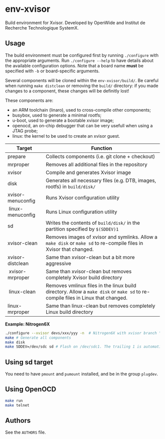 # env-xvisor

Build environment for Xvisor.
Developed by OpenWide and Institut de Recherche Technologique SystemX.

## Usage

The build environment must be configured first by running `./configure` with
the appropriate arguments. Run `./configure --help` to have details about
the available configuration options.
Note that a board name **must** be specified with `-b` or board-specific
arguments.

Several components will be cloned within the `env-xvisor/build/`. Be careful
when running `make distclean` or removing the `build/` directory: if you
made changes to a component, these changes will be definitly lost!

These components are:
- an ARM toolchain (linaro), used to cross-compile other components;
- busybox, used to generate a minimal rootfs;
- u-boot, used to generate a bootable xvisor image;
- openocd, an on-chip debugger that can be very usefull when using a JTAG
  probe;
- linux: the kernel to be used to create an xvisor guest.


| Target | Function |
| ------ | -------- |
| prepare | Collects components (i.e. git clone + checkout) |
| mrproper | Removes all additional files in the repository |
| xvisor | Compile and generates Xvisor image |
| disk   | Generates all necessary files (e.g. DTB, images, rootfs) in `build/disk/` |
| xvisor-menuconfig | Runs Xvisor configuration utility |
| linux-menuconfig | Runs Linux configuration utility |
| sd | Writes the contents of `build/disk/` in the partition specified by `$(SDDEV)1` |
| xvisor-clean | Removes images of xvisor and symlinks. Allow a `make disk` or `make sd` to re-compile files in Xvisor that changed. |
| xvisor-distclean | Same than xvisor-clean but a bit more aggressive |
| xvisor-mrproper | Same than xvisor-clean but removes completely Xvisor build directory |
| linux-clean | Removes vmlinux files in the linux build directory. Allow a `make disk` or `make sd` to re-compile files in Linux that changed. |
| linux-mrproper | Same than linux-clean but removes completely Linux build directory |


__Example: Nitrogen6X__

```bash
./configure --xvisor devs/xxx/yyy -n  # Nitrogen6X with xvisor branch "devs/xxx/yyy"
make # Generate all components
make disk
make SDDEV=/dev/sdc sd # Flash on /dev/sdc1. The trailing 1 is automatically added.
```


## Using sd target

You need to have `pmount` and `pumount` installed, and be in the group `plugdev`.


## Using OpenOCD

```bash
make run
make telnet
```


## Authors

See the `AUTHORS` file.
